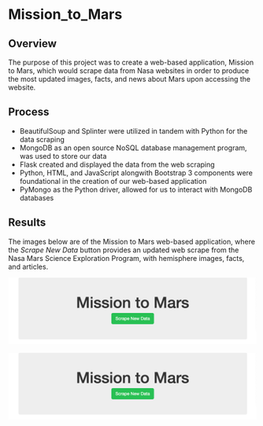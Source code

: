 # Mission_to_Mars
## Overview
The purpose of this project was to create a web-based application, Mission to Mars, which would scrape data from Nasa websites in order to produce the most updated images, facts, and news about Mars upon accessing the website. 

## Process
- BeautifulSoup and Splinter were utilized in tandem with Python for the data scraping
- MongoDB as an open source NoSQL database management program, was used to store our data
- Flask created and displayed the data from the web scraping
- Python, HTML, and JavaScript alongwith Bootstrap 3 components were foundational in the creation of our web-based application
- PyMongo as the Python driver, allowed for us to interact with MongoDB databases

## Results
The images below are of the Mission to Mars web-based application, where the *Scrape New Data* button provides an updated web scrape from the Nasa Mars Science Exploration Program, with hemisphere images, facts, and articles.

![This is an image](https://github.com/leilacf/Mission_to_Mars/blob/main/Images/Styled%20Button.png)

![This is an image](https://github.com/leilacf/Mission_to_Mars/blob/main/Images/Styled%20Button.png)






